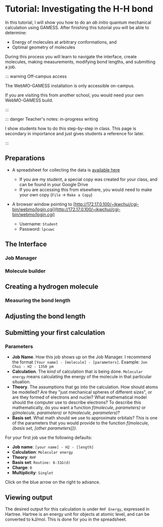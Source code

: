 # Tutorial: Investigating the H-H bond

In this tutorial, I will show you how to do an *ab initio* quantum mechanical calculation using GAMESS.  After finishing this tutorial you will be able to determine:

* Energy of molecules at arbitrary conformations, and
* Optimal geometry of molecules

During this process you will learn to navigate the interface, create molecules, making measurements, modifying bond lengths, and submitting a job.

::: warning Off-campus access

The WebMO-GAMESS installation is only accessible on-campus.

If you are visiting this from another school, you would need your own WebMO-GAMESS build.

:::

::: danger Teacher's notes: in-progress writing

I show students how to do this step-by-step in class.  This page is secondary in importance and just gives students a reference for later.

:::

## Preparations

* A spreadsheet for collecting the data is [available here](https://docs.google.com/spreadsheets/d/1nQszPquVbAC9RbDCbrdCMJp7xnKyojHhNOTapb9I2kw/edit?usp=sharing)
  * If you are my student, a special copy was created for your class, and can be found in your Google Drive
  * If you are accessing this from elsewhere, you would need to make your own copy (`File` -> `Make a Copy`)

* A browser window pointing to [http://172.17.0.100/~jkwchui/cgi-bin/webmo/login.cgi](http://172.17.0.100/~jkwchui/cgi-bin/webmo/login.cgi)
  * Username: `Student`
  * Password: `lpcuwc`

## The Interface

### Job Manager

### Molecule builder

## Creating a hydrogen molecule

### Measuring the bond length

## Adjusting the bond length

## Submitting your first calculation

### Parameters

* **Job Name**.  How this job shows up on the Job Manager.  I recommend the format `[Your name] - [molecule] - [parameters]`.  Example: `Jon Chui - H2 - 1350 pm`
* **Calculation**.  The *kind* of calculation that is being done.  `Molecular energy` means calculating the energy of the molecule in that particular situation.
* **Theory**.  The assumptions that go into the calculation.  How should atoms be modelled?  Are they "just mechanical spheres of different sizes", or are they formed of electrons and nuclei?  What mathematical model should the computer use to describe electrons?  To describe this mathematically, do you want a function *f(molecule, parameters)* or *g(molecule, parameters)* or *h(molecule, parameters)*?
* **Basis set**.  What math should we use to approximate orbitals?  This is one of the parameters that you would provide to the function *f(molecule, {basis set, [other parameters]})*.

For your first job use the following defaults:

* **Job name**: `[your name] - H2 - [length]`
* **Calculation**: `Molecular energy`
* **Theory**: `RHF`
* **Basis set**: `Routine: 6-31G(d)`
* **Charge**: `0`
* **Multiplicity**: `Singlet`

Click on the blue arrow on the right to advance.

## Viewing output

The desired output for this calculation is under `RHF Energy`, expressed in Hartree.  Hartree is an energy unit for objects at atomic level, and can be converted to kJ/mol.  This is done for you in the spreadsheet.